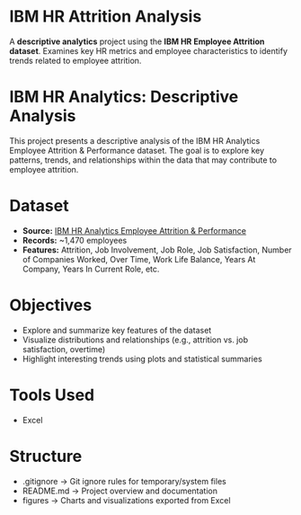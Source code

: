 # IBM HR Attrition Analysis
A **descriptive analytics** project using the **IBM HR Employee Attrition dataset**. 
Examines key HR metrics and employee characteristics to identify trends related to employee attrition.

# IBM HR Analytics: Descriptive Analysis

This project presents a descriptive analysis of the IBM HR Analytics Employee Attrition & Performance dataset. The goal is to explore key patterns, trends, and relationships within the data that may contribute to employee attrition.

# Dataset

- **Source:** [IBM HR Analytics Employee Attrition & Performance](https://www.kaggle.com/datasets/pavansubhasht/ibm-hr-analytics-attrition-dataset)
- **Records:** ~1,470 employees
- **Features:** Attrition, Job Involvement, Job Role, Job Satisfaction, Number of Companies Worked, Over Time, Work Life Balance, Years At Company, Years In Current Role, etc.

# Objectives

- Explore and summarize key features of the dataset
- Visualize distributions and relationships (e.g., attrition vs. job satisfaction, overtime)
- Highlight interesting trends using plots and statistical summaries

# Tools Used

- Excel

# Structure

- .gitignore -> Git ignore rules for temporary/system files
- README.md -> Project overview and documentation
- figures -> Charts and visualizations exported from Excel
